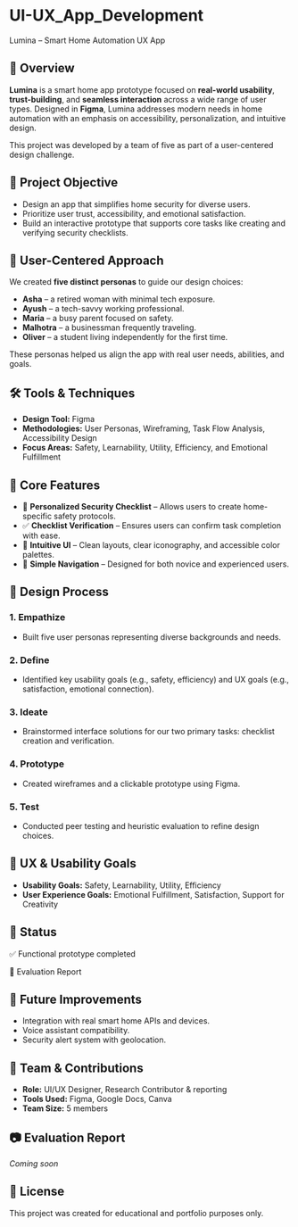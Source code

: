 # UI-UX_App_Development
Lumina – Smart Home Automation UX App

## 📱 Overview
**Lumina** is a smart home app prototype focused on **real-world usability**, **trust-building**, and **seamless interaction** across a wide range of user types. Designed in **Figma**, Lumina addresses modern needs in home automation with an emphasis on accessibility, personalization, and intuitive design.

This project was developed by a team of five as part of a user-centered design challenge.


## 🎯 Project Objective
- Design an app that simplifies home security for diverse users.
- Prioritize user trust, accessibility, and emotional satisfaction.
- Build an interactive prototype that supports core tasks like creating and verifying security checklists.


## 👥 User-Centered Approach

We created **five distinct personas** to guide our design choices:
- **Asha** – a retired woman with minimal tech exposure.
- **Ayush** – a tech-savvy working professional.
- **Maria** – a busy parent focused on safety.
- **Malhotra** – a businessman frequently traveling.
- **Oliver** – a student living independently for the first time.

These personas helped us align the app with real user needs, abilities, and goals.


## 🛠️ Tools & Techniques
- **Design Tool:** Figma
- **Methodologies:** User Personas, Wireframing, Task Flow Analysis, Accessibility Design
- **Focus Areas:** Safety, Learnability, Utility, Efficiency, and Emotional Fulfillment


## 🧩 Core Features
- 📝 **Personalized Security Checklist** – Allows users to create home-specific safety protocols.
- ✅ **Checklist Verification** – Ensures users can confirm task completion with ease.
- 📲 **Intuitive UI** – Clean layouts, clear iconography, and accessible color palettes.
- 🧠 **Simple Navigation** – Designed for both novice and experienced users.


## 🔄 Design Process

### 1. Empathize
- Built five user personas representing diverse backgrounds and needs.

### 2. Define
- Identified key usability goals (e.g., safety, efficiency) and UX goals (e.g., satisfaction, emotional connection).

### 3. Ideate
- Brainstormed interface solutions for our two primary tasks: checklist creation and verification.

### 4. Prototype
- Created wireframes and a clickable prototype using Figma.

### 5. Test
- Conducted peer testing and heuristic evaluation to refine design choices.


## 🧠 UX & Usability Goals
- **Usability Goals:** Safety, Learnability, Utility, Efficiency  
- **User Experience Goals:** Emotional Fulfillment, Satisfaction, Support for Creativity


## 📌 Status
✅ Functional prototype completed 

🔄 Evaluation Report

## 🌟 Future Improvements
- Integration with real smart home APIs and devices.
- Voice assistant compatibility.
- Security alert system with geolocation.



## 👥 Team & Contributions
- **Role:** UI/UX Designer, Research Contributor & reporting  
- **Tools Used:** Figma, Google Docs, Canva  
- **Team Size:** 5 members

## 📷 Evaluation Report
*Coming soon*

## 📝 License
This project was created for educational and portfolio purposes only.

